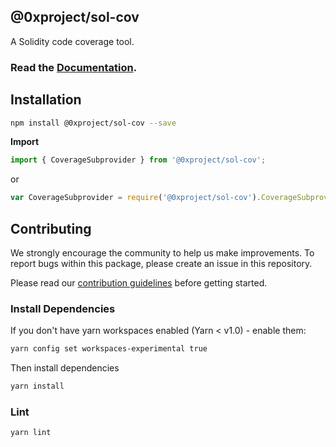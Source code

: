 ## @0xproject/sol-cov

A Solidity code coverage tool.

### Read the [Documentation](0xproject.com/docs/sol-cov).

## Installation

```bash
npm install @0xproject/sol-cov --save
```

**Import**

```javascript
import { CoverageSubprovider } from '@0xproject/sol-cov';
```

or

```javascript
var CoverageSubprovider = require('@0xproject/sol-cov').CoverageSubprovider;
```

## Contributing

We strongly encourage the community to help us make improvements. To report bugs within this package, please create an issue in this repository.

Please read our [contribution guidelines](../../CONTRIBUTING.md) before getting started.

### Install Dependencies

If you don't have yarn workspaces enabled (Yarn < v1.0) - enable them:

```bash
yarn config set workspaces-experimental true
```

Then install dependencies

```bash
yarn install
```

### Lint

```bash
yarn lint
```
